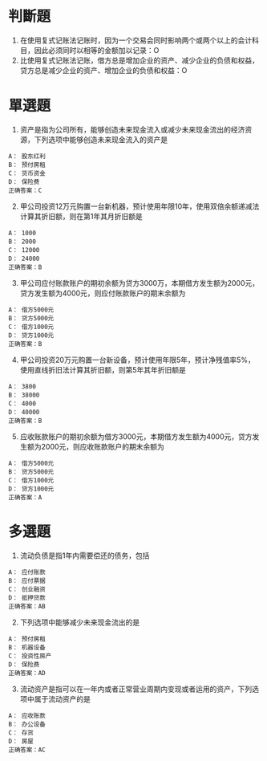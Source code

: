# 判斷題
1. 在使用复式记账法记账时，因为一个交易会同时影响两个或两个以上的会计科目，因此必须同时以相等的金额加以记录：O
2. 比使用复式记账法记账，借方总是增加企业的资产、减少企业的负债和权益，贷方总是减少企业的资产、增加企业的负债和权益：O

# 單選題
1. 资产是指为公司所有，能够创造未来现金流入或减少未来现金流出的经济资源，下列选项中能够创造未来现金流入的资产是
```
A： 股东红利
B： 预付房租
C： 货币资金
D： 保险费
正确答案：C
```

2. 甲公司投资12万元购置一台新机器，预计使用年限10年，使用双倍余额递减法计算其折旧额，则在第1年其月折旧额是
```
A： 1000
B： 2000
C： 12000
D： 24000
正确答案：B
```

3. 甲公司应付账款账户的期初余额为贷方3000万，本期借方发生额为2000元，贷方发生额为4000元，则应付账款账户的期末余额为
```
A： 借方5000元
B： 贷方5000元
C： 借方1000元
D： 贷方1000元
正确答案：B
```

4. 甲公司投资20万元购置一台新设备，预计使用年限5年，预计净残值率5%，使用直线折旧法计算其折旧额，则第5年其年折旧额是
```
A： 3800
B： 38000
C： 4000
D： 40000
正确答案：B
```

5. 应收账款账户的期初余额为借方3000元，本期借方发生额为4000元，贷方发生额为2000元，则应收账款账户的期末余额为
```
A： 借方5000元
B： 贷方5000元
C： 借方1000元
D： 贷方1000元
正确答案：A
```

# 多選題
1. 流动负债是指1年内需要偿还的债务，包括
```
A： 应付账款
B： 应付票据
C： 创业融资
D： 抵押贷款
正确答案：AB
```

2. 下列选项中能够减少未来现金流出的是
```
A： 预付房租
B： 机器设备
C： 投资性房产
D： 保险费
正确答案：AD
```

3. 流动资产是指可以在一年内或者正常营业周期内变现或者运用的资产，下列选项中属于流动资产的是
```
A： 应收账款
B： 办公设备
C： 存货
D： 房屋
正确答案：AC
```
